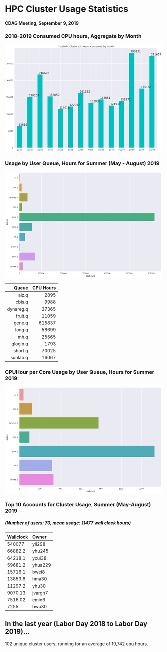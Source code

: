 # HPC Cluster Usage Statistics
####  CDAG Meeting, September 9, 2019

### 2018-2019 Consumed CPU hours, Aggregate by Month
<img src="Images/HPC_Cluster_Usage_Barchart_201909.png">


### Usage by User Queue, Hours for Summer (May - August) 2019

<img src="Images/HPC_Cluster_queue_usage_201909.png">


Queue | CPU Hours 
---------:|-----------:
alz.q|2895
cbis.q|9988
dynareg.q|37365
fruit.q|11059
gene.q|615837
long.q|58699
mh.q|25565
qlogin.q|1793
short.q|70025
sunlab.q|16067


### CPUHour per Core Usage by User Queue, Hours for Summer 2019

<img src="Images/HPC_Cluster_Normailzed_Usage_Barchart_201909.png">

### Top 10 Accounts for Cluster Usage, Summer (May-August) 2019
##### (Number of users: 70, mean usage: 11477 wall clock hours)

Wallclock | Owner
:--------|:--------
540077|yli298
66882.2|yhu245
64218.1|ycui38
59681.2|yhua229
15716.1|bwei8
13853.6|hma30
11297.2|yhu30
9070.13|jvargh7
7516.02|emin6
7255|bwu30

## In the last year (Labor Day 2018 to Labor Day 2019)...

102 unique cluster users, running for an average of 19,742 cpu hours. 
